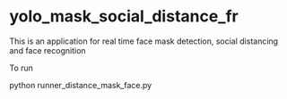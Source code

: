 # yolo_mask_social_distance_fr



This is an application for real time face mask detection, social distancing and face recognition


To run 


python runner_distance_mask_face.py

